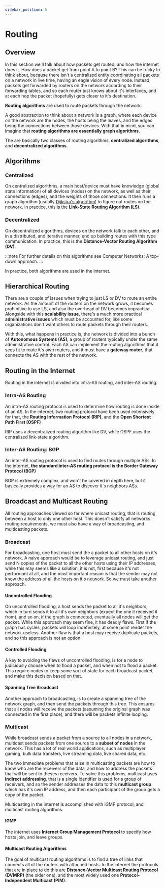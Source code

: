 ```yaml
---
sidebar_position: 5
---
```


# Routing

## Overview

In this section we'll talk about how packets get routed, and how the internet does it. How does a packet get from point A to point B? This can be tricky to think about, because there isn't a centralized entity coordinating all packets on a network in live time, having an eagle vision of every node. Instead, packets get forwarded by routers on the network according to their forwarding tables, and so each router just knows about it's interfaces, and at each hop the packet (hopefully) gets closer to it's destination.

**Routing algorithms** are used to route packets through the network.

A good abstraction to think about a network is a graph, where each device on the network are the nodes, the hosts being the leaves, and the edges being the connections between those devices. With that in mind, you can imagine that **routing algorithms are essentially graph algorithms**.

The are basically two classes of routing algorithms, **centralized algorithms**, and **decentralized algorithms**.

## Algorithms

### Centralized

On centralized algorithms, a main host/device must have knowledge (global state information) of all devices (nodes) on the network, as well as their connections (edges), and the weights of those connections. It then runs a graph algorithm (usually [Dijkstra's algorithm](https://en.wikipedia.org/wiki/Dijkstra%27s_algorithm)) to figure out routes on the network. In practice, this is the **Link-State Routing Algorithm (LS)**.

### Decentralized

On decentralized algorithms, devices on the network talk to each other, and in a distributed, and iterative manner, end up building routes with this type communication. In practice, this is the **Distance-Vector Routing Algorithm (DV)**.

:::note
For further details on this algorithms see Computer Networks: A top-down approach.
:::

In practice, both algorithms are used in the internet.

## Hierarchical Routing

There are a couple of issues when trying to just LS or DV to route an entire network. As the amount of the routers on the network grows, it becomes prohibitive to use LS, and also the overhead of DV becomes impractical. Alongside with this **scalability issue**, there's a much more practical **administrative issues** which must be accounted for, like some organizations don't want others to route packets through their routers.

With this, what happens in practice is, the network is divided into a bunch of **Autonomous Systems (AS)**, a group of routers typically under the same administrative control. Each AS can implement the routing algorithms that it sees fit to route it's own routers, and it must have a **gateway router**, that connects the AS with the rest of the network.

## Routing in the Internet

Routing in the internet is divided into intra-AS routing, and inter-AS routing.

### Intra-AS Routing

An intra-AS routing protocol is used to determine how routing is done inside of an AS. In the internet, two routing protocol have been used extensively for that, the **Routing Information Protocol (RIP)**, and the **Open Shortest Path First (OSPF)**

RIP uses a decentralized routing algorithm like DV, while OSPF uses the centralized link-state algorithm.

### Inter-AS Routing: BGP

An inter-AS routing protocol is used to find routes through multiple ASs. In the internet, **the standard inter-AS routing protocol is the Border Gateway Protocol (BGP)**

BGP is extremely complex, and won't be covered in depth here, but it basically provides a way for an AS to discover it's neighbors ASs.

## Broadcast and Multicast Routing

All routing approaches viewed so far where unicast routing, that is routing between a host to only one other host. This doesn't satisfy all networks routing requirements, we must also have a way of broadcasting, and multicasting packets.

### Broadcast

For broadcasting, one host must send the a packet to all other hosts on it's network. A naive approach would be to leverage unicast routing, and just send N copies of the packet to all the other hosts using their IP addresses, while this may seems like a solution, it is not, first because it's not performant at all, and the most important reason is that the sender may not know the address of all the hosts on it's network. So we must take another approach.

#### Uncontrolled Flooding

On uncontrolled flooding, a host sends the packet to all it's neighbors, which in turn sends it to all it's own neighbors (expect the one it received it from), and so on, if the graph is connected, eventually all nodes will get the packet. While this approach may seem fine, it has deadly flaws. First if the graph has cycles, packets will loop indefinitely, at some point render the network useless. Another flaw is that a host may receive duplicate packets, and so this approach is not an option.

#### Controlled Flooding

A key to avoiding the flaws of uncontrolled flooding, is for a node to judiciously choose when to flood a packet, and when not to flood a packet. This require nodes to keep some sort of state for each broadcast packet, and make this decision based on that.

#### Spanning Tree Broadcast

Another approach to broadcasting, is to create a spanning tree of the network graph, and then send the packets through this tree. This ensures that all nodes will receive the packets (assuming the original graph was connected in the first place), and there will be packets infinite looping.

### Multicast

While broadcast sends a packet from a source to all nodes in a network, multicast sends packets from one source to a **subset of nodes** in the network. This has a lot of real world applications, such as multiplayer gaming, bulk data transfers, live streaming data, live shared data, etc.

The two immediate problems that arise in multicasting packets are how to know who are the receivers of the data, and how to address the packets that will be sent to theses receivers. To solve this problems, multicast uses **indirect addressing**, that is a single identifier is used for a group of receivers, and so the sender addresses the data to this **multicast group** which has it's own IP address, and then each participant of the group gets a copy of the packet.

Multicasting in the internet is accomplished with IGMP protocol, and multicast routing algorithms.

#### IGMP

The internet uses **Internet Group Management Protocol** to specify how hosts join, and leave groups.

#### Multicast Routing Algorithms

The goal of multicast routing algorithms is to find a tree of links that connects all of the routers with attached hosts. In the internet the protocols that are in place to do this are **Distance-Vector Multicast Routing Protocol (DVMRP)** (the older one), and the most widely used one **Protocol-Independent Multicast (PIM)**.
